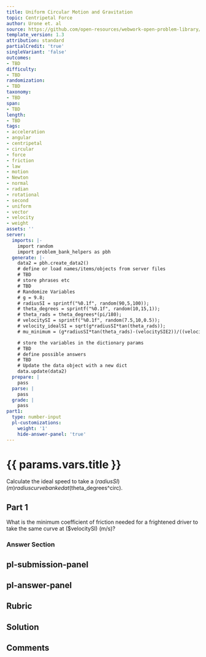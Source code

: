 ```yaml
---
title: Uniform Circular Motion and Gravitation
topic: Centripetal Force
author: Urone et. al
source: https://github.com/open-resources/webwork-open-problem-library/tree/master/Contrib/BrockPhysics/College_Physics_Urone/6.Uniform_Circular_Motion_and_Gravitation/Centripetal_Force/NU_U17-06-03-008.pg
template_version: 1.3
attribution: standard
partialCredit: 'true'
singleVariant: 'false'
outcomes:
- TBD
difficulty:
- TBD
randomization:
- TBD
taxonomy:
- TBD
span:
- TBD
length:
- TBD
tags:
- acceleration
- angular
- centripetal
- circular
- force
- friction
- law
- motion
- Newton
- normal
- radian
- rotational
- second
- uniform
- vector
- velocity
- weight
assets: ''
server:
  imports: |-
    import random
    import problem_bank_helpers as pbh
  generate: |-
    data2 = pbh.create_data2()
    # define or load names/items/objects from server files
    # TBD
    # store phrases etc
    # TBD
    # Randomize Variables
    # g = 9.8;
    # radiusSI = sprintf("%0.1f", random(90,5,100));
    # theta_degrees = sprintf("%0.1f", random(10,15,1));
    # theta_rads = theta_degrees*(pi/180);
    # velocitySI = sprintf("%0.1f", random(7.5,10,0.5));
    # velocity_idealSI = sqrt(g*radiusSI*tan(theta_rads));
    # mu_minimum = (g*radiusSI*tan(theta_rads)-(velocitySIE2))/((velocitySIE2)*tan(theta_rads)+(g*radiusSI));

    # store the variables in the dictionary params
    # TBD
    # define possible answers
    # TBD
    # Update the data object with a new dict
    data.update(data2)
  prepare: |
    pass
  parse: |
    pass
  grade: |
    pass
part1:
  type: number-input
  pl-customizations:
    weight: '1'
    hide-answer-panel: 'true'
---
```


# {{ params.vars.title }} 


Calculate the ideal speed to take a ($radiusSI) (m) radius curve banked at ($theta_degrees^circ).

## Part 1 
What is the minimum coefficient of friction needed for a frightened driver to take the same curve at ($velocitySI) (m/s)? 


 ### Answer Section


## pl-submission-panel 


## pl-answer-panel 


## Rubric 


## Solution 


## Comments 


